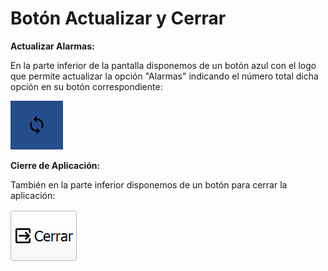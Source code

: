 # Botón Actualizar y Cerrar

**Actualizar Alarmas:**

En la parte inferior de la pantalla disponemos de un botón azul con el logo que permite actualizar la opción "Alarmas" indicando el número total dicha opción en su botón correspondiente:

![](<../.gitbook/assets/imagen (75).png>)

**Cierre de Aplicación:**

También en la parte inferior disponemos de un botón para cerrar la aplicación:

&#x20;![](<../.gitbook/assets/imagen (113).png>)
